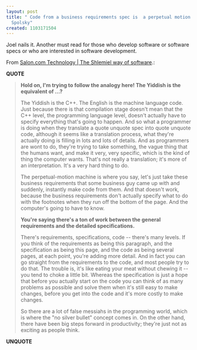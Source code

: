 ```yaml
---
layout: post
title: " Code from a business requirements spec is  a perpetual motion machine - Joel
  Spolsky"
created: 1103171504
---
```

<p>Joel nails it. Another must read for those who develop software or software specs or who are interested in software development.</p>

<p>From <a href="http://www.salon.com/tech/feature/2004/12/09/spolsky/print.html">Salon.com Technology | The Shlemiel way of software</a>.:</p>
<p><b>QUOTE</b></p><blockquote><p><b>Hold on, I'm trying to follow the analogy here! The Yiddish is the equivalent of ...?</b></p>

<p>The Yiddish is the C++. The English is the machine language code. Just because there is that compilation stage doesn't mean that the C++ level, the programming language level, doesn't actually have to specify everything that's going to happen. And so what a programmer is doing when they translate a quote unquote spec into quote unquote code, although it seems like a translation process, what they're actually doing is filling in lots and lots of details. And as programmers are wont to do, they're trying to take something, the vague thing that the humans want, and make it very, very specific, which is the kind of thing the computer wants. That's not really a translation; it's more of an interpretation. It's a very hard thing to do.
</p>
<p>The perpetual-motion machine is where you say, let's just take these business requirements that some business guy came up with and suddenly, instantly make code from them. And that doesn't work, because the business requirements don't actually specify what to do with the footnotes when they run off the bottom of the page. And the computer's going to have to know.
</p>
<p><b>You're saying there's a ton of work between the general requirements and the detailed specifications.
</b></p>
<p>There's requirements, specifications, code -- there's many levels. If you think of the requirements as being this paragraph, and the specification as being this page, and the code as being several pages, at each point, you're adding more detail. And in fact you can go straight from the requirements to the code, and most people try to do that. The trouble is, it's like eating your meat without chewing it -- you tend to choke a little bit. Whereas the specification is just a hope that before you actually start on the code you can think of as many problems as possible and solve them when it's still easy to make changes, before you get into the code and it's more costly to make changes.
</p>
<p>So there are a lot of false messiahs in the programming world, which is where the "no silver bullet" concept comes in. On the other hand, there have been big steps forward in productivity; they're just not as exciting as people think.</p></blockquote><p><b>UNQUOTE</b></p>



